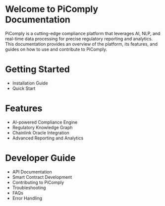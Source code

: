 # Welcome to PiComply Documentation

PiComply is a cutting-edge compliance platform that leverages AI, NLP, and real-time data processing for precise regulatory reporting and analytics. This documentation provides an overview of the platform, its features, and guides on how to use and contribute to PiComply.

# Getting Started

- Installation Guide
- Quick Start

# Features

- AI-powered Compliance Engine
- Regulatory Knowledge Graph
- Chainlink Oracle Integration
- Advanced Reporting and Analytics

# Developer Guide

- API Documentation
- Smart Contract Development
- Contributing to PiComply
- Troubleshooting
- FAQs
- Error Handling
